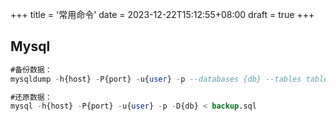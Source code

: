 +++
title = '常用命令'
date = 2023-12-22T15:12:55+08:00
draft = true
+++

## Mysql

```SQL
#备份数据：
mysqldump -h{host} -P{port} -u{user} -p --databases {db} --tables table1 --tables table2 > ./backup.sql

#还原数据：
mysql -h{host} -P{port} -u{user} -p -D{db} < backup.sql
```